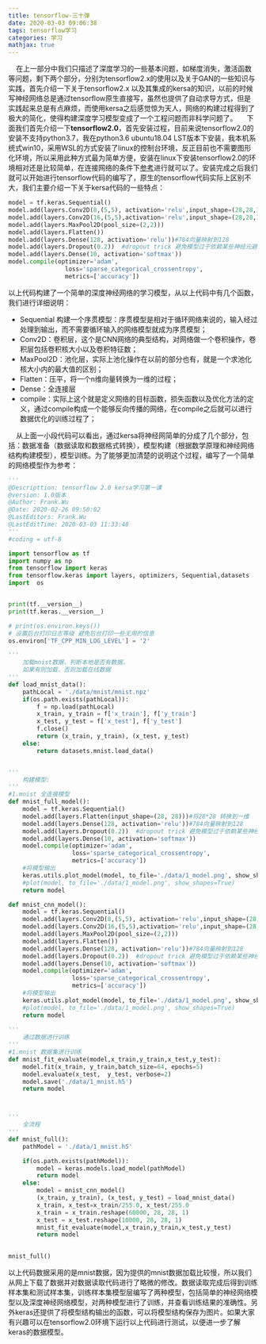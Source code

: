 ```yaml
---
title: tensorflow-三十弹
date: 2020-03-03 09:06:38
tags: tensorflow学习
categories: 学习
mathjax: true
---
```

&nbsp;&nbsp;&nbsp;&nbsp;在上一部分中我们只描述了深度学习的一些基本问题，如梯度消失，激活函数等问题，剩下两个部分，分别为tensorflow2.x的使用以及关于GAN的一些知识与实践，首先介绍一下关于tensorflow2.x 以及其集成的kersa的知识，以前的时候写神经网络总是通过tensorflow原生直接写，虽然也提供了自动求导方式，但是实践起来总是有点麻烦，而使用kersa之后感觉惊为天人，网络的构建过程得到了极大的简化，使得构建深度学习模型变成了一个工程问题而非科学问题了。
&nbsp;&nbsp;&nbsp;&nbsp;下面我们首先介绍一下**tensorflow2.0**，首先安装过程，目前来说tensorflow2.0的安装不支持python3.7，我在python3.6 ubuntu18.04 LST版本下安装，我本机系统式win10，采用WSL的方式安装了linux的控制台环境，反正目前也不需要图形化环境，所以采用此种方式最为简单方便，安装在linux下安装tensorflow2.0的环境相对还是比较简单，在连接网络的条件下[参考](https://zhuanlan.zhihu.com/p/61472293)进行就可以了。安装完成之后我们就可以开始进行tensorflow代码的编写了，原生的tensorflow代码实际上区别不大，我们主要介绍一下关于kersa代码的一些特点：
```python
model = tf.keras.Sequential()
model.add(layers.Conv2D(8,(5,5), activation='relu',input_shape=(28,28,1)))
model.add(layers.Conv2D(16,(5,5),activation='relu',input_shape=(28,28,1)))
model.add(layers.MaxPool2D(pool_size=(2,2)))
model.add(layers.Flatten())
model.add(layers.Dense(128, activation='relu'))#784向量映射到128
model.add(layers.Dropout(0.2))  #dropout trick 避免模型过于依赖某些神经元避免在分类过程中
model.add(layers.Dense(10, activation='softmax'))
model.compile(optimizer='adam',
                loss='sparse_categorical_crossentropy',
                metrics=['accuracy'])
```
以上代码构建了一个简单的深度神经网络的学习模型，从以上代码中有几个函数，我们进行详细说明：
* Sequential 构建一个序贯模型：序贯模型是相对于循环网络来说的，输入经过处理到输出，而不需要循环输入的网络模型就成为序贯模型；
* Conv2D：卷积层，这个是CNN网络的典型结构，对网络做一个卷积操作，卷积层包括卷积核大小以及卷积特征数；
* MaxPool2D：池化层，实际上池化操作在以前的部分也有，就是一个求池化核大小内的最大值的区别；
* Flatten：压平，将一个n维向量转换为一维的过程；
* Dense：全连接层
* compile：实际上这个就是定义网络的目标函数，损失函数以及优化方法的定义，通过compile构成一个能够反向传播的网络，在compile之后就可以进行数据优化的训练过程了；

&nbsp;&nbsp;&nbsp;&nbsp;从上面一小段代码可以看出，通过kersa将神经网简单的分成了几个部分，包括：数据准备（数据读取和数据格式转换），模型构建（根据数学原理和神经网络结构构建模型），模型训练。为了能够更加清楚的说明这个过程，编写了一个简单的网络模型作为参考：
```python
'''
@Descripttion: tensorflow 2.0 kersa学习第一课
@version: 1.0版本
@Author: Frank.Wu
@Date: 2020-02-26 09:50:02
@LastEditors: Frank.Wu
@LastEditTime: 2020-03-03 11:33:48
'''
#coding = utf-8

import tensorflow as tf
import numpy as np
from tensorflow import keras
from tensorflow.keras import layers, optimizers, Sequential,datasets
import  os


print(tf.__version__)
print(tf.keras.__version__)

# print(os.environ.keys())
# 设置后台打印日志等级 避免后台打印一些无用的信息
os.environ['TF_CPP_MIN_LOG_LEVEL'] = '2'

''' 
    加载mnist数据，判断本地是否有数据，
    如果有则加载，否则加载在线数据
'''
def load_mnist_data():
    pathLocal = './data/mnist/mnist.npz'
    if(os.path.exists(pathLocal)):
        f = np.load(pathLocal)
        x_train, y_train = f['x_train'], f['y_train']
        x_test, y_test = f['x_test'], f['y_test']
        f.close()
        return (x_train, y_train), (x_test, y_test)
    else:
        return datasets.mnist.load_data()


'''
    构建模型:
'''
#1.mnist 全连接模型
def mnist_full_model():
    model = tf.keras.Sequential()
    model.add(layers.Flatten(input_shape=(28, 28)))#将28*28 转换到一维
    model.add(layers.Dense(128, activation='relu'))#784向量映射到128
    model.add(layers.Dropout(0.2))  #dropout trick 避免模型过于依赖某些神经元避免在分类过程中
    model.add(layers.Dense(10, activation='softmax'))
    model.compile(optimizer='adam',
                  loss='sparse_categorical_crossentropy',
                  metrics=['accuracy'])
    #将模型输出
    keras.utils.plot_model(model, to_file='./data/1_model.png', show_shapes=True)
    #plot(model, to_file='./data/1_model.png', show_shapes=True)
    return model

def mnist_cnn_model():
    model = tf.keras.Sequential()
    model.add(layers.Conv2D(8,(5,5), activation='relu',input_shape=(28,28,1)))
    model.add(layers.Conv2D(16,(5,5),activation='relu',input_shape=(28,28,1)))
    model.add(layers.MaxPool2D(pool_size=(2,2)))
    model.add(layers.Flatten())
    model.add(layers.Dense(128, activation='relu'))#784向量映射到128
    model.add(layers.Dropout(0.2))  #dropout trick 避免模型过于依赖某些神经元避免在分类过程中
    model.add(layers.Dense(10, activation='softmax'))
    model.compile(optimizer='adam',
                  loss='sparse_categorical_crossentropy',
                  metrics=['accuracy'])
    #将模型输出
    keras.utils.plot_model(model, to_file='./data/1_model.png', show_shapes=True)
    #plot(model, to_file='./data/1_model.png', show_shapes=True)
    return model
 
'''
    通过数据进行训练
'''
#1.mnist 数据集进行训练
def mnist_fit_evaluate(model,x_train,y_train,x_test,y_test):
    model.fit(x_train, y_train,batch_size=64, epochs=5)
    model.evaluate(x_test,  y_test, verbose=2)
    model.save('./data/1_mnist.h5')
    return model



'''
    全流程
'''
def mnist_full():
    pathModel = './data/1_mnist.h5'

    if(os.path.exists(pathModel)):
        model = keras.models.load_model(pathModel)
        return model
    else:
        model = mnist_cnn_model()
        (x_train, y_train), (x_test, y_test) = load_mnist_data()
        x_train, x_test=x_train/255.0, x_test/255.0
        x_train = x_train.reshape(60000, 28, 28, 1)
        x_test = x_test.reshape(10000, 28, 28, 1)
        mnist_fit_evaluate(model,x_train,y_train,x_test,y_test)
        return model
        

mnist_full()
```
以上代码数据采用的是mnist数据，因为提供的mnist数据加载比较慢，所以我们从网上下载了数据并对数据读取代码进行了略微的修改。数据读取完成后得到训练样本集和测试样本集，训练样本集模型层编写了两种模型，包括简单的神经网络模型以及深度神经网络模型，对两种模型进行了训练，并查看训练结果的准确性。另外keras还提供了将模型结构输出的函数，可以将模型结构保存为图片。如果大家有兴趣可以在tensorflow2.0环境下运行以上代码进行测试，以便进一步了解keras的数据模型。